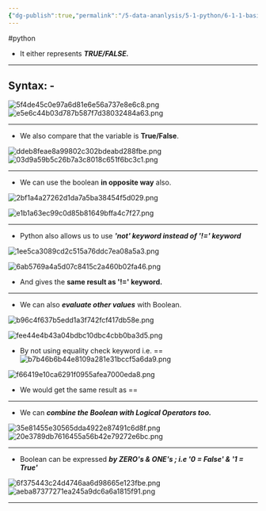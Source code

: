 ```yaml
---
{"dg-publish":true,"permalink":"/5-data-ananlysis/5-1-python/6-1-1-basics/4-python-boolean-assignment/","noteIcon":""}
---
```


#python 
- It either represents ***TRUE/FALSE.***
* * *
## Syntax: -
![5f4de45c0e97a6d81e6e56a737e8e6c8.png](/img/user/_resources/5f4de45c0e97a6d81e6e56a737e8e6c8.png)
![e5e6c44b03d787b587f7d38032484a63.png](/img/user/_resources/e5e6c44b03d787b587f7d38032484a63.png)
***
- We also compare that the variable is **True/False**.

![ddeb8feae8a99802c302bdeabd288fbe.png](/img/user/_resources/ddeb8feae8a99802c302bdeabd288fbe.png)
![03d9a59b5c26b7a3c8018c651f6bc3c1.png](/img/user/_resources/03d9a59b5c26b7a3c8018c651f6bc3c1.png)
***
- We can use the boolean **in opposite way** also.

![2bf1a4a27262d1da7a5ba38454f5d029.png](/img/user/_resources/2bf1a4a27262d1da7a5ba38454f5d029.png)

![e1b1a63ec99c0d85b81649bffa4c7f27.png](/img/user/_resources/e1b1a63ec99c0d85b81649bffa4c7f27.png)
***
- Python also allows us to use ***'not' keyword instead of '!=' keyword***

![1ee5ca3089cd2c515a76ddc7ea08a5a3.png](/img/user/_resources/1ee5ca3089cd2c515a76ddc7ea08a5a3.png)

![6ab5769a4a5d07c8415c2a460b02fa46.png](/img/user/_resources/6ab5769a4a5d07c8415c2a460b02fa46.png)
- And gives the **same result as '!=' keyword.**
***
- We can also ***evaluate other values*** with Boolean.

![b96c4f637b5edd1a3f742fcf417db58e.png](/img/user/_resources/b96c4f637b5edd1a3f742fcf417db58e.png)

![fee44e4b43a04bdbc10dbc4cbb0ba3d5.png](/img/user/_resources/fee44e4b43a04bdbc10dbc4cbb0ba3d5.png)
- By not using equality check keyword i.e. ==
![b7b46b6b44e8109a281e31bccf5a6da9.png](/img/user/_resources/b7b46b6b44e8109a281e31bccf5a6da9.png)

![f66419e10ca6291f0955afea7000eda8.png](/img/user/_resources/f66419e10ca6291f0955afea7000eda8.png)
- We would get the same result as ==
***
- We can ***combine the Boolean with Logical Operators too.***

![35e81455e30565dda4922e87491c6d8f.png](/img/user/_resources/35e81455e30565dda4922e87491c6d8f.png)
![20e3789db7616455a56b42e79272e6bc.png](/img/user/_resources/20e3789db7616455a56b42e79272e6bc.png)
***
- Boolean can be expressed ***by ZERO's & ONE's ; i.e '0 = False' & '1 = True'***

![6f375443c24d4746aa6d98665e123fbe.png](/img/user/_resources/6f375443c24d4746aa6d98665e123fbe.png)
![aeba87377271ea245a9dc6a6a1815f91.png](/img/user/_resources/aeba87377271ea245a9dc6a6a1815f91.png)
***
